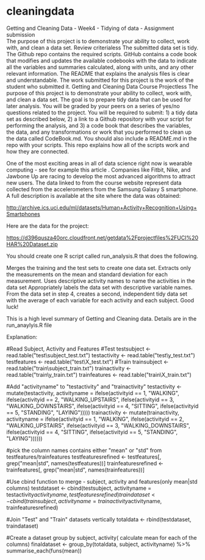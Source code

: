 # cleaningdata
Getting and Cleaning Data - Week4 -  Tidying of data - Assignment submission  
The purpose of this project is to demonstrate your ability to collect, work with, and clean a data set.
Review criterialess 
The submitted data set is tidy.
The Github repo contains the required scripts.
GitHub contains a code book that modifies and updates the available codebooks with the data to indicate all the variables and summaries calculated, along with units, and any other relevant information.
The README that explains the analysis files is clear and understandable.
The work submitted for this project is the work of the student who submitted it.
Getting and Cleaning Data Course Projectless 
The purpose of this project is to demonstrate your ability to collect, work with, and clean a data set. The goal is to prepare tidy data that can be used for later analysis. You will be graded by your peers on a series of yes/no questions related to the project. You will be required to submit: 1) a tidy data set as described below, 2) a link to a Github repository with your script for performing the analysis, and 3) a code book that describes the variables, the data, and any transformations or work that you performed to clean up the data called CodeBook.md. You should also include a README.md in the repo with your scripts. This repo explains how all of the scripts work and how they are connected.

One of the most exciting areas in all of data science right now is wearable computing - see for example this article . Companies like Fitbit, Nike, and Jawbone Up are racing to develop the most advanced algorithms to attract new users. The data linked to from the course website represent data collected from the accelerometers from the Samsung Galaxy S smartphone. A full description is available at the site where the data was obtained:

http://archive.ics.uci.edu/ml/datasets/Human+Activity+Recognition+Using+Smartphones

Here are the data for the project:

https://d396qusza40orc.cloudfront.net/getdata%2Fprojectfiles%2FUCI%20HAR%20Dataset.zip

You should create one R script called run_analysis.R that does the following.

Merges the training and the test sets to create one data set.
Extracts only the measurements on the mean and standard deviation for each measurement.
Uses descriptive activity names to name the activities in the data set
Appropriately labels the data set with descriptive variable names.
From the data set in step 4, creates a second, independent tidy data set with the average of each variable for each activity and each subject.
Good luck!


This is a high level summary of Getting and Cleaning data. Details are in the run_anaylyis.R file

Explanation: 

#Read Subject, Activity and Features
	#Test
		testsubject <- read.table("test\subject_test.txt")
		testactivity <- read.table("test\y_test.txt")
		testfeatures <- read.table("test\X_test.txt")
	#Train
		trainsubject <- read.table("train\subject_train.txt")
		trainactivity <- read.table("train\y_train.txt")
		trainfeatures <- read.table("train\X_train.txt")
		
#Add "activityname" to "testactivity" and "trainactivity"
	 testactivity <- mutate(testactivity, 
                               activityname = ifelse(activityid == 1, "WALKING", 
                                                     ifelse(activityid == 2, "WALKING_UPSTAIRS",
                                                            ifelse(activityid == 3, "WALKING_DOWNSTAIRS",
                                                                   ifelse(activityid == 4, "SITTING",
                                                                          ifelse(activityid == 5, "STANDING",
                                                                                 "LAYING")))))
	trainactivity <- mutate(trainactivity, 
                                activityname = ifelse(activityid == 1, "WALKING", 
                                                      ifelse(activityid == 2, "WALKING_UPSTAIRS",
                                                             ifelse(activityid == 3, "WALKING_DOWNSTAIRS",
                                                                    ifelse(activityid == 4, "SITTING",
                                                                           ifelse(activityid == 5, "STANDING",
                                                                                  "LAYING"))))))
																				  
#pick the column names contains either "mean" or "std" from testfeatures/trainfeatures
	testfeaturesrefined <- testfeatures[, grep("mean|std", names(testfeatures))]
	trainfeaturesrefined <- trainfeatures[, grep("mean|std", names(trainfeatures))]

#Use cbind function to merge - subject, activity and features(only mean|std columns)
	testdataset <- cbind(testsubject, activityname = testactivity$activityname, testfeaturesrefined)
	traindataset <- cbind(trainsubject, activityname = trainactivity$activityname, trainfeaturesrefined)

#Join "Test" and "Train" datasets vertically
	totaldata <- rbind(testdataset, traindataset)

#Create a dataset group by subject, activity( calculate mean for each of the columns)
        finaldataset <- group_by(totaldata, subject, activityname) %>% summarise_each(funs(mean))  	  																		  
